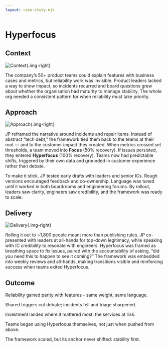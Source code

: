 ```yaml
---
layout: case-study.njk
---
```


# Hyperfocus

## Context

![Context](https://picsum.photos/seed/context/600/400/){.img-right}

The company’s  50+ product teams could explain features with business cases and metrics, but reliability work was invisible. Product leaders lacked a way to show impact, so incidents recurred and board questions grew about whether the organisation had maturity to manage stability. The whole org needed a consistent pattern for when reliability must take priority.

## Approach

![Approach](https://picsum.photos/seed/approach/600/400/){.img-right}

JP reframed the narrative around incidents and repair items. Instead of abstract “tech debt,” the framework tied them back to the teams at their root — and to the customer impact they created. When metrics crossed set thresholds, a team moved into **Focus** (50% recovery). If issues persisted, they entered **Hyperfocus** (100% recovery). Teams now had predictable shifts, triggered by their own data and grounded in customer experience rather than debate.

To make it stick, JP tested early drafts with leaders and senior ICs. Rough versions encouraged feedback and co-ownership. Language was tuned until it worked in both boardrooms and engineering forums. By rollout, leaders saw clarity, engineers saw credibility, and the framework was ready to scale.

## Delivery

![Delivery](https://picsum.photos/seed/delivery/600/400/){.img-right}

Rolling it out to ~1,800 people meant more than publishing rules. JP co-presented with leaders at all-hands for top-down legitimacy, while speaking with IC credibility to resonate with engineers. Hyperfocus was framed as breathing space to fix issues, paired with the accountability of asking, “did you need this to happen to see it coming?” The framework was embedded into weekly reviews and all-hands, making transitions visible and reinforcing success when teams exited Hyperfocus.

## Outcome

Reliability gained parity with features - same weight, same language.

Shared triggers cut debate; incidents fell and triage sharpened.

Investment landed where it mattered most: the services at risk.

Teams began using Hyperfocus themselves, not just when pushed from above.

The framework scaled, but its anchor never shifted: stability first.
